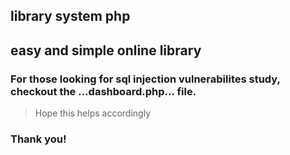 ## library system php

## easy and simple online library

### For those looking for sql injection vulnerabilites study, checkout the ...dashboard.php... file.

> Hope this helps accordingly

### Thank you!
